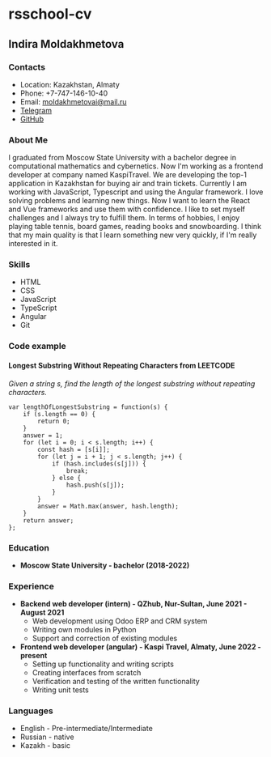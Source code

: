 # rsschool-cv

## Indira Moldakhmetova

### Contacts
* Location: Kazakhstan, Almaty
* Phone: +7-747-146-10-40
* Email: moldakhmetovai@mail.ru
* [Telegram](https://t.me/heyitsindira)
* [GitHub](https://github.com/i-n-d-i)

### About Me
I graduated from Moscow State University with a bachelor degree in computational mathematics and cybernetics. Now I'm working as a frontend developer at company named KaspiTravel. We are developing the top-1 application in Kazakhstan for buying air and train tickets. Currently I am working with JavaScript, Typescript and using the Angular framework. I love solving problems and learning new things. Now I want to learn the React and Vue frameworks and use them with confidence. I like to set myself challenges and I always try to fulfill them.
In terms of hobbies, I enjoy playing table tennis, board games, reading books and snowboarding.
I think that my main quality is that I learn something new very quickly, if I'm really interested in it.

### Skills
* HTML
* CSS
* JavaScript
* TypeScript
* Angular
* Git

### Code example
#### Longest Substring Without Repeating Characters from LEETCODE
*Given a string s, find the length of the longest substring without repeating characters.*
```
var lengthOfLongestSubstring = function(s) {
    if (s.length == 0) {
        return 0;
    }
    answer = 1;
    for (let i = 0; i < s.length; i++) {
        const hash = [s[i]];
        for (let j = i + 1; j < s.length; j++) {
            if (hash.includes(s[j])) {
                break;
            } else {
                hash.push(s[j]);
            }
        }
        answer = Math.max(answer, hash.length);
    }
    return answer;
};
```

### Education
* **Moscow State University - bachelor (2018-2022)**

### Experience
* **Backend web developer (intern) - QZhub, Nur-Sultan, June 2021 - August 2021**
  + Web development using Odoo ERP and CRM system
  + Writing own modules in Python
  + Support and correction of existing modules
* **Frontend web developer (angular) - Kaspi Travel, Almaty, June 2022 - present**
  + Setting up functionality and writing scripts
  + Creating interfaces from scratch
  + Verification and testing of the written functionality
  + Writing unit tests
 
### Languages
* English - Pre-intermediate/Intermediate
* Russian - native
* Kazakh - basic
